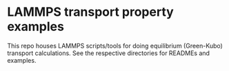 # LAMMPS transport property examples

This repo houses LAMMPS scripts/tools for doing equilibrium (Green-Kubo) transport calculations. 
See the respective directories for READMEs and examples.

